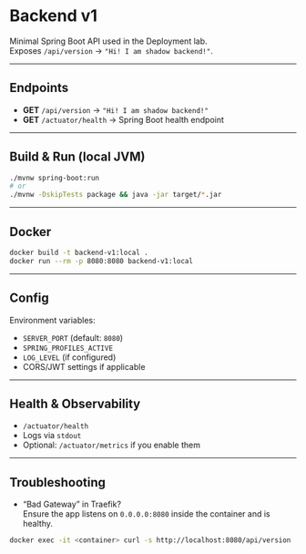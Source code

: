 # Backend v1

Minimal Spring Boot API used in the Deployment lab.  
Exposes `/api/version` → `"Hi! I am shadow backend!"`.

---

## **Endpoints**
- **GET** `/api/version` → `"Hi! I am shadow backend!"`
- **GET** `/actuator/health` → Spring Boot health endpoint

---

## **Build & Run (local JVM)**

```bash
./mvnw spring-boot:run
# or
./mvnw -DskipTests package && java -jar target/*.jar
```

---

## **Docker**

```bash
docker build -t backend-v1:local .
docker run --rm -p 8080:8080 backend-v1:local
```

---

## **Config**

Environment variables:
- `SERVER_PORT` (default: `8080`)
- `SPRING_PROFILES_ACTIVE`
- `LOG_LEVEL` (if configured)
- CORS/JWT settings if applicable

---

## **Health & Observability**
- `/actuator/health`
- Logs via `stdout`
- Optional: `/actuator/metrics` if you enable them

---

## **Troubleshooting**
- “Bad Gateway” in Traefik?  
  Ensure the app listens on `0.0.0.0:8080` inside the container and is healthy.

```bash
docker exec -it <container> curl -s http://localhost:8080/api/version
```
